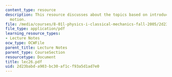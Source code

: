 ```yaml
---
content_type: resource
description: This resource discusses about the topics based on introduction to angular
  motion.
file: /media/courses/8-01l-physics-i-classical-mechanics-fall-2005/2d23babda903bc30af1cf93a5d1ad7e0_lec26.pdf
file_type: application/pdf
learning_resource_types:
- Lecture Notes
ocw_type: OCWFile
parent_title: Lecture Notes
parent_type: CourseSection
resourcetype: Document
title: lec26.pdf
uid: 2d23babd-a903-bc30-af1c-f93a5d1ad7e0
---
```

